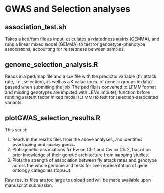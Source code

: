 # GWAS and Selection analyses

## association_test.sh
Takes a bed/fam file as input, calculates a relatedness matrix (GEMMA), and runs a linear mixed model (GEMMA) to test for genoetype-phenotype associations, accounting for relatedness between samples.

## genome_selection_analysis.R
Reads in a ped/map file and a csv file with the predictor variable (fly attack rate, i.e., selection), as well as a K value (num. of genetic groups in data) passed when submitting the job. The ped file is converted to LFMM format and missing genotypes are imputed with LEA's impute() function before running a latent factor mixed model (LFMM) to test for selection-associated variants.

## plotGWAS_selection_results.R
This script:
1. Reads in the results files from the above analyses, and identifies overlapping and nearby genes.
2. Plots genetic associations for Fw on Chr1 and Cw on Chr2, based on prior knowledge of their genetic architecture from mapping studies.
3. Plots the strength of association between fly attack rates and genotype across the whole genome and tests for overrepresentation of gene ontology categories (topGO).

Raw results files are too large to upload and will be made available upon manuscript submission.

